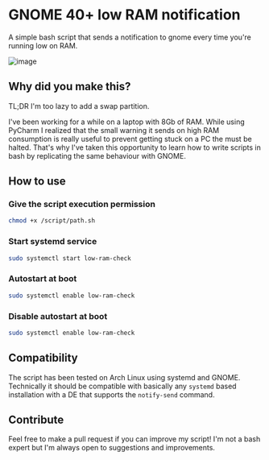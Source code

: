 # GNOME 40+ low RAM notification

A simple bash script that sends a notification to gnome every time you're running low on RAM.

![image](https://user-images.githubusercontent.com/11707683/140624186-a09ec927-7b43-4d3e-9a3a-bfee8046ee8a.png)


## Why did you make this?
TL;DR I'm too lazy to add a swap partition.

I've been working for a while on a laptop with 8Gb of RAM. While using PyCharm I realized that the small warning it sends on high RAM consumption is really useful to prevent getting stuck on a PC the must be halted. That's why I've taken this opportunity to learn how to write scripts in bash by replicating the same behaviour with GNOME.


## How to use

### Give the script execution permission
```bash
chmod +x /script/path.sh
```

### Start systemd service
```bash
sudo systemctl start low-ram-check
```

### Autostart at boot
```bash
sudo systemctl enable low-ram-check
```

### Disable autostart at boot
```bash
sudo systemctl enable low-ram-check
```

## Compatibility
The script has been tested on Arch Linux using systemd and GNOME.
Technically it should be compatible with basically any `systemd` based installation with a DE that supports the `notify-send` command.

## Contribute
Feel free to make a pull request if you can improve my script! I'm not a bash expert but I'm always open to suggestions and improvements.
